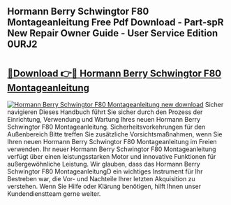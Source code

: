 ## Hormann Berry Schwingtor F80 Montageanleitung Free Pdf Download - Part-spR New Repair Owner Guide - User Service Edition 0URJ2

# <h2><a href="http://df7gz7.blite.top/?on=Hormann+Berry+Schwingtor+F80+Montageanleitung">🔗Download 👉🔴 Hormann Berry Schwingtor F80 Montageanleitung</a></h2>

[![Hormann Berry Schwingtor F80 Montageanleitung new download](https://i.imgur.com/lujVjoI.png)](http://df7gz7.blite.top/?on=Hormann+Berry+Schwingtor+F80+Montageanleitung)
Sicher navigieren Dieses Handbuch führt Sie sicher durch den Prozess der Einrichtung, Verwendung und Wartung Ihres neuen Hormann Berry Schwingtor F80 Montageanleitung. Sicherheitsvorkehrungen für den Außenbereich Bitte treffen Sie zusätzliche Vorsichtsmaßnahmen, wenn Sie Ihren neuen Hormann Berry Schwingtor F80 Montageanleitung im Freien verwenden. Ihr neuer Hormann Berry Schwingtor F80 Montageanleitung verfügt über einen leistungsstarken Motor und innovative Funktionen für außergewöhnliche Leistung. Wir glauben, dass das Hormann Berry Schwingtor F80 MontageanleitungD ein wichtiges Instrument für Ihr Bestreben war, die Vor- und Nachteile Ihrer letzten Akquisition zu verstehen. Wenn Sie Hilfe oder Klärung benötigen, hilft Ihnen unser Kundendienstteam gerne weiter.
